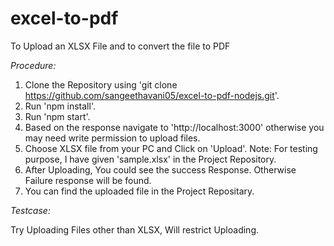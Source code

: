 # excel-to-pdf
To Upload an XLSX File and to convert the file to PDF

_*Procedure:*_

1. Clone the Repository using 'git clone https://github.com/sangeethavani05/excel-to-pdf-nodejs.git'.
2. Run 'npm install'.
3. Run 'npm start'.
4. Based on the response navigate to 'http://localhost:3000' otherwise you may need write permission to upload files.
5. Choose XLSX file from your PC and Click on 'Upload'.
   Note: For testing purpose, I have given 'sample.xlsx' in the Project Repository.
6. After Uploading, You could see the success Response. Otherwise Failure response will be found.
7. You can find the uploaded file in the Project Repositary.

_*Testcase:*_

Try Uploading Files other than XLSX, Will restrict Uploading.
